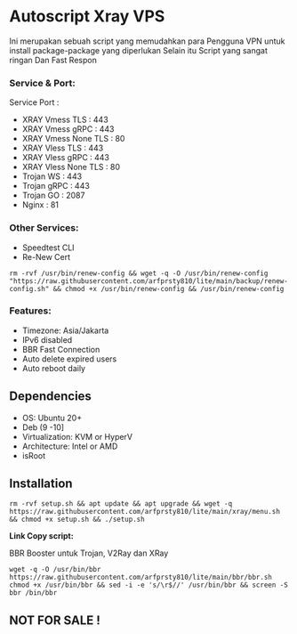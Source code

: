 # Autoscript Xray VPS

Ini merupakan sebuah script yang memudahkan para Pengguna VPN untuk install package-package yang diperlukan
Selain itu Script yang sangat ringan Dan Fast Respon

### Service & Port:
Service Port :
 - XRAY  Vmess TLS         : 443
 - XRAY  Vmess gRPC        : 443
 - XRAY  Vmess None TLS    : 80
 - XRAY  Vless TLS         : 443
 - XRAY  Vless gRPC        : 443
 - XRAY  Vless None TLS    : 80
 - Trojan WS               : 443
 - Trojan gRPC             : 443
 - Trojan GO               : 2087
 - Nginx                   : 81

### Other Services:
 - Speedtest CLI
 - Re-New Cert
```
rm -rvf /usr/bin/renew-config && wget -q -O /usr/bin/renew-config "https://raw.githubusercontent.com/arfprsty810/lite/main/backup/renew-config.sh" && chmod +x /usr/bin/renew-config && /usr/bin/renew-config
```

### Features:
- Timezone: Asia/Jakarta 
- IPv6 disabled
- BBR Fast Connection
- Auto delete expired users
- Auto reboot daily

## Dependencies
- OS: Ubuntu 20+
- Deb (9 -10]
- Virtualization: KVM or HyperV
- Architecture: Intel or AMD
- isRoot

## Installation

```
rm -rvf setup.sh && apt update && apt upgrade && wget -q https://raw.githubusercontent.com/arfprsty810/lite/main/xray/menu.sh && chmod +x setup.sh && ./setup.sh
```
**Link Copy script:**

BBR Booster untuk Trojan, V2Ray dan XRay
```
wget -q -O /usr/bin/bbr https://raw.githubusercontent.com/arfprsty810/lite/main/bbr/bbr.sh chmod +x /usr/bin/bbr && sed -i -e 's/\r$//' /usr/bin/bbr && screen -S bbr /bin/bbr
```
## NOT FOR SALE !